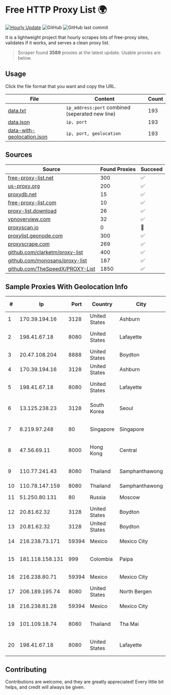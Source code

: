 
# Free HTTP Proxy List 🌍

[![Hourly Update](https://github.com/mertguvencli/http-proxy-list/actions/workflows/main.yml/badge.svg?branch=main)](https://github.com/mertguvencli/http-proxy-list/actions/workflows/main.yml)
![GitHub](https://img.shields.io/github/license/mertguvencli/http-proxy-list)
![GitHub last commit](https://img.shields.io/github/last-commit/mertguvencli/http-proxy-list)

It is a lightweight project that hourly scrapes lots of free-proxy sites, validates if it works, and serves a clean proxy list.


> Scraper found **3589** proxies at the latest update. Usable proxies are below.

## Usage

Click the file format that you want and copy the URL.


|File|Content|Count|
|----|-------|-----|
|[data.txt](https://raw.githubusercontent.com/mertguvencli/http-proxy-list/main/proxy-list/data.txt)|`ip_address:port` combined (seperated new line)|193|
|[data.json](https://raw.githubusercontent.com/mertguvencli/http-proxy-list/main/proxy-list/data.json)|`ip, port`|193|
|[data-with-geolocation.json](https://raw.githubusercontent.com/mertguvencli/http-proxy-list/main/proxy-list/data-with-geolocation.json)|`ip, port, geolocation`|193|

## Sources

|Source|Found Proxies|Succeed|
|------|-------------|-------|
|[free-proxy-list.net](https://free-proxy-list.net)|300|✅|
|[us-proxy.org](https://www.us-proxy.org)|200|✅|
|[proxydb.net](http://proxydb.net)|15|✅|
|[free-proxy-list.com](https://free-proxy-list.com/?page=&port=&type%5B%5D=http&type%5B%5D=https&up_time=0&search=Search)|10|✅|
|[proxy-list.download](https://www.proxy-list.download/HTTP)|26|✅|
|[vpnoverview.com](https://vpnoverview.com/privacy/anonymous-browsing/free-proxy-servers)|32|✅|
|[proxyscan.io](https://www.proxyscan.io)|0|🚫|
|[proxylist.geonode.com](https://proxylist.geonode.com/api/proxy-list?limit=300&page=1&sort_by=lastChecked&sort_type=desc&protocols=http,https)|300|✅|
|[proxyscrape.com](https://api.proxyscrape.com/v2/?request=displayproxies&protocol=http&timeout=10000&country=all&ssl=all&anonymity=all)|269|✅|
|[github.com/clarketm/proxy-list](https://raw.githubusercontent.com/clarketm/proxy-list/master/proxy-list-raw.txt)|400|✅|
|[github.com/monosans/proxy-list](https://raw.githubusercontent.com/monosans/proxy-list/main/proxies/http.txt)|187|✅|
|[github.com/TheSpeedX/PROXY-List](https://raw.githubusercontent.com/TheSpeedX/PROXY-List/master/http.txt)|1850|✅|


## Sample Proxies With Geolocation Info

|#|Ip|Port|Country|City|Internet Service Provider|
|-|--|----|-------|----|-------------------------|
|1|170.39.194.16|3128|United States|Ashburn|Rackdog, LLC|
|2|198.41.67.18|8080|United States|Lafayette|Cox Communications Inc.|
|3|20.47.108.204|8888|United States|Boydton|Microsoft Corporation|
|4|170.39.194.16|3128|United States|Ashburn|Rackdog, LLC|
|5|198.41.67.18|8080|United States|Lafayette|Cox Communications Inc.|
|6|13.125.238.23|3128|South Korea|Seoul|Amazon Technologies Inc.|
|7|8.219.97.248|80|Singapore|Singapore|Alibaba (US) Technology Co., Ltd.|
|8|47.56.69.11|8000|Hong Kong|Central|Alibaba (US) Technology Co., Ltd.|
|9|110.77.241.43|8080|Thailand|Samphanthawong|CAT Telecom Public Company Limited|
|10|110.78.147.159|8080|Thailand|Samphanthawong|CAT-BB|
|11|51.250.80.131|80|Russia|Moscow|Yandex.Cloud LLC|
|12|20.81.62.32|3128|United States|Boydton|Microsoft Corporation|
|13|20.81.62.32|3128|United States|Boydton|Microsoft Corporation|
|14|216.238.73.171|59394|Mexico|Mexico City|The Constant Company|
|15|181.118.158.131|999|Colombia|Paipa|Media Commerce Partners S.A|
|16|216.238.80.71|59394|Mexico|Mexico City|The Constant Company|
|17|206.189.195.74|8080|United States|North Bergen|DigitalOcean, LLC|
|18|216.238.81.28|59394|Mexico|Mexico City|The Constant Company|
|19|101.109.18.74|8080|Thailand|Tha Mai|TOT Public Company Limited|
|20|198.41.67.18|8080|United States|Lafayette|Cox Communications Inc.|



## Contributing

Contributions are welcome, and they are greatly appreciated! Every
little bit helps, and credit will always be given.

